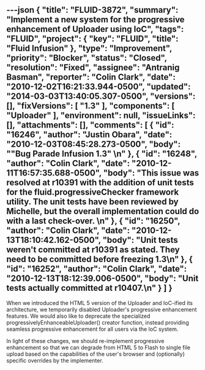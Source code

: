 ---json
{
  "title": "FLUID-3872",
  "summary": "Implement a new system for the progressive enhancement of Uploader using IoC",
  "tags": "FLUID",
  "project": {
    "key": "FLUID",
    "title": "Fluid Infusion"
  },
  "type": "Improvement",
  "priority": "Blocker",
  "status": "Closed",
  "resolution": "Fixed",
  "assignee": "Antranig Basman",
  "reporter": "Colin Clark",
  "date": "2010-12-02T16:21:33.944-0500",
  "updated": "2014-03-03T13:40:05.307-0500",
  "versions": [],
  "fixVersions": [
    "1.3"
  ],
  "components": [
    "Uploader"
  ],
  "environment": null,
  "issueLinks": [],
  "attachments": [],
  "comments": [
    {
      "id": "16246",
      "author": "Justin Obara",
      "date": "2010-12-03T08:45:28.273-0500",
      "body": "\"Bug Parade Infusion 1.3\"&#x20;\n"
    },
    {
      "id": "16248",
      "author": "Colin Clark",
      "date": "2010-12-11T16:57:35.688-0500",
      "body": "This issue was resolved at r10391 with the addition of unit tests for the fluid.progressiveChecker framework utility. The unit tests have been reviewed by Michelle, but the overall implementation could do with a last check-over.&#x20;\n"
    },
    {
      "id": "16250",
      "author": "Colin Clark",
      "date": "2010-12-13T18:10:42.162-0500",
      "body": "Unit tests weren't committed at r10391 as stated. They need to be committed before freezing 1.3\n"
    },
    {
      "id": "16252",
      "author": "Colin Clark",
      "date": "2010-12-13T18:12:39.006-0500",
      "body": "Unit tests actually committed at r10407.\n"
    }
  ]
}
---
When we introduced the HTML 5 version of the Uploader and IoC-ified its architecture, we temporarily disabled Uploader's progressive enhancement features. We would also like to deprecate the specialized progressivelyEnhanceableUploader() creator function, instead providing seamless progressive enhancement for all users via the IoC system.

In light of these changes, we should re-implement progressive enhancement so that we can degrade from HTML 5 to Flash to single file upload based on the capabilities of the user's browser and (optionally) specific overrides by the implementer.

        